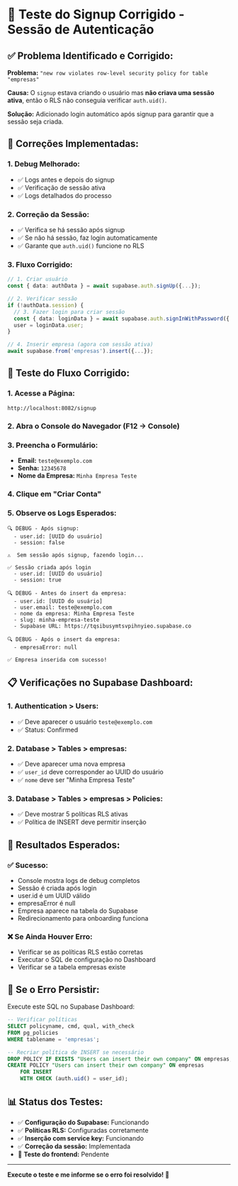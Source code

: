 # 🧪 Teste do Signup Corrigido - Sessão de Autenticação

## ✅ **Problema Identificado e Corrigido:**

**Problema:** `"new row violates row-level security policy for table "empresas"`

**Causa:** O `signup` estava criando o usuário mas **não criava uma sessão ativa**, então o RLS não conseguia verificar `auth.uid()`.

**Solução:** Adicionado login automático após signup para garantir que a sessão seja criada.

## 🔧 **Correções Implementadas:**

### **1. Debug Melhorado:**
- ✅ Logs antes e depois do signup
- ✅ Verificação de sessão ativa
- ✅ Logs detalhados do processo

### **2. Correção da Sessão:**
- ✅ Verifica se há sessão após signup
- ✅ Se não há sessão, faz login automaticamente
- ✅ Garante que `auth.uid()` funcione no RLS

### **3. Fluxo Corrigido:**
```typescript
// 1. Criar usuário
const { data: authData } = await supabase.auth.signUp({...});

// 2. Verificar sessão
if (!authData.session) {
  // 3. Fazer login para criar sessão
  const { data: loginData } = await supabase.auth.signInWithPassword({...});
  user = loginData.user;
}

// 4. Inserir empresa (agora com sessão ativa)
await supabase.from('empresas').insert({...});
```

## 🧪 **Teste do Fluxo Corrigido:**

### **1. Acesse a Página:**
```
http://localhost:8082/signup
```

### **2. Abra o Console do Navegador** (F12 → Console)

### **3. Preencha o Formulário:**
- **Email:** `teste@exemplo.com`
- **Senha:** `12345678`
- **Nome da Empresa:** `Minha Empresa Teste`

### **4. Clique em "Criar Conta"**

### **5. Observe os Logs Esperados:**

```
🔍 DEBUG - Após signup:
  - user.id: [UUID do usuário]
  - session: false

⚠️  Sem sessão após signup, fazendo login...

✅ Sessão criada após login
  - user.id: [UUID do usuário]
  - session: true

🔍 DEBUG - Antes do insert da empresa:
  - user.id: [UUID do usuário]
  - user.email: teste@exemplo.com
  - nome da empresa: Minha Empresa Teste
  - slug: minha-empresa-teste
  - Supabase URL: https://tqsibusymtsvpihnyieo.supabase.co

🔍 DEBUG - Após o insert da empresa:
  - empresaError: null

✅ Empresa inserida com sucesso!
```

## 📋 **Verificações no Supabase Dashboard:**

### **1. Authentication > Users:**
- ✅ Deve aparecer o usuário `teste@exemplo.com`
- ✅ Status: Confirmed

### **2. Database > Tables > empresas:**
- ✅ Deve aparecer uma nova empresa
- ✅ `user_id` deve corresponder ao UUID do usuário
- ✅ `nome` deve ser "Minha Empresa Teste"

### **3. Database > Tables > empresas > Policies:**
- ✅ Deve mostrar 5 políticas RLS ativas
- ✅ Política de INSERT deve permitir inserção

## 🎯 **Resultados Esperados:**

### **✅ Sucesso:**
- Console mostra logs de debug completos
- Sessão é criada após login
- user.id é um UUID válido
- empresaError é null
- Empresa aparece na tabela do Supabase
- Redirecionamento para onboarding funciona

### **❌ Se Ainda Houver Erro:**
- Verificar se as políticas RLS estão corretas
- Executar o SQL de configuração no Dashboard
- Verificar se a tabela empresas existe

## 🔧 **Se o Erro Persistir:**

Execute este SQL no Supabase Dashboard:
```sql
-- Verificar políticas
SELECT policyname, cmd, qual, with_check
FROM pg_policies 
WHERE tablename = 'empresas';

-- Recriar política de INSERT se necessário
DROP POLICY IF EXISTS "Users can insert their own company" ON empresas;
CREATE POLICY "Users can insert their own company" ON empresas
    FOR INSERT 
    WITH CHECK (auth.uid() = user_id);
```

## 📊 **Status dos Testes:**

- ✅ **Configuração do Supabase:** Funcionando
- ✅ **Políticas RLS:** Configuradas corretamente
- ✅ **Inserção com service key:** Funcionando
- ✅ **Correção da sessão:** Implementada
- 🧪 **Teste do frontend:** Pendente

---

**Execute o teste e me informe se o erro foi resolvido! 🎉**

